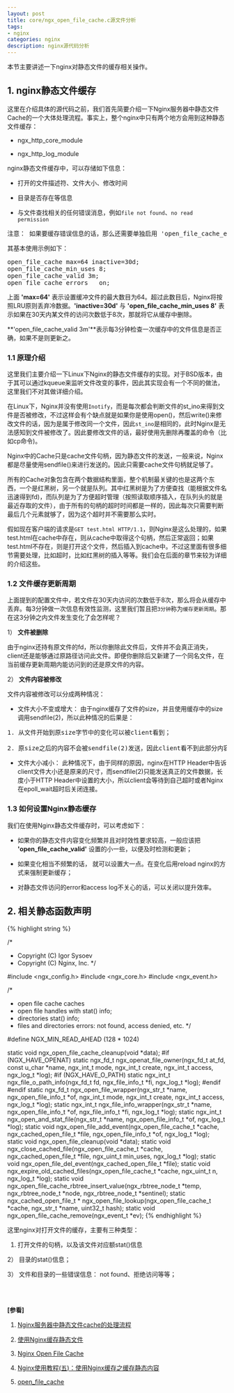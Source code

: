 ```yaml
---
layout: post
title: core/ngx_open_file_cache.c源文件分析
tags:
- nginx
categories: nginx
description: nginx源代码分析
---
```



本节主要讲述一下nginx对静态文件的缓存相关操作。


<!-- more -->


## 1. nginx静态文件缓存
这里在介绍具体的源代码之前，我们首先简要介绍一下Nginx服务器中静态文件Cache的一个大体处理流程。事实上，整个nginx中只有两个地方会用到这种静态文件缓存：

* ngx_http_core_module

* ngx_http_log_module

nginx静态文件缓存中，可以存储如下信息：

* 打开的文件描述符、文件大小、修改时间

* 目录是否存在等信息

* 与文件查找相关的任何错误消息，例如```file not found```、```no read permission```
<pre>
注意： 如果要缓存错误信息的话，那么还需要单独启用 'open_file_cache_errors' 子令
</pre>


其基本使用示例如下：
<pre>
open_file_cache max=64 inactive=30d;
open_file_cache_min_uses 8;
open_file_cache_valid 3m;
open_file_cache_errors   on;
</pre>
上面 **'max=64'** 表示设置缓冲文件的最大数目为64。超过此数目后，Nginx将按照LRU原则丢弃冷数据。**'inactive=30d'** 与 **'open_file_cache_min_uses 8'** 表示如果在30天内某文件的访问次数低于8次，那就将它从缓存中删除。

**'open_file_cache_valid 3m'**表示每3分钟检查一次缓存中的文件信息是否正确，如果不是则更新之。


### 1.1 原理介绍

这里我们主要介绍一下Linux下Nginx的静态文件缓存的实现。对于BSD版本，由于其可以通过kqueue来监听文件改变的事件，因此其实现会有一个不同的做法，这里我们不对其做详细介绍。

在Linux下，Nginx并没有使用```Inotify```，而是每次都会判断文件的st_ino来得到文件是否被修改，不过这样会有个缺点就是如果你是使用open()，然后write()来修改文件的话，因为是属于修改同一个文件，因此```st_ino```是相同的，此时Nginx是无法感知到文件被修改了。因此要修改文件的话，最好使用先删除再覆盖的命令（比如cp命令)。


Nginx中的Cache只是cache文件句柄，因为静态文件的发送，一般来说，Nginx都是尽量使用sendfile()来进行发送的。因此只需要cache文件句柄就足够了。

所有的Cache对象包含在两个数据结构里面，整个机制最关键的也是这两个东西，一个是红黑树，另一个就是队列。其中红黑树是为了方便查找（能根据文件名迅速得到fd)，而队列是为了方便超时管理（按照读取顺序插入，在队列头的就是最近存取的文件），由于所有的句柄的超时时间都是一样的，因此每次只需要判断最后几个元素就够了，因为这个超时并不需要那么实时。

假如现在客户端的请求是```GET test.html HTTP/1.1```，则Nginx是这么处理的，如果test.html在cache中存在，则从cache中取得这个句柄，然后正常返回；如果test.html不存在，则是打开这个文件，然后插入到cache中。不过这里面有很多细节需要处理，比如超时，比如红黑树的插入等等。我们会在后面的章节来较为详细的介绍这些。





### 1.2 文件缓存更新周期
上面提到的配置文件中，若文件在30天内访问的次数低于8次，那么将会从缓存中丢弃。每3分钟做一次信息有效性监测，这里我们暂且把```3分钟```称为```缓存更新周期```。那在这3分钟之内文件发生变化了会怎样呢？

1） **文件被删除**

由于nginx还持有原文件的fd，所以你删除此文件后，文件并不会真正消失，client还是能够通过原路径访问此文件。即便你删除后又新建了一个同名文件，在当前缓存更新周期内能访问到的还是原文件的内容。

2） **文件内容被修改**

文件内容被修改可以分成两种情况：

* 文件大小不变或增大： 由于nginx缓存了文件的size，并且使用缓存中的size调用sendfile(2)，所以此种情况的后果是：
<pre>
1. 从文件开始到原size字节中的变化可以被client看到；

2. 原size之后的内容不会被sendfile(2)发送，因此client看不到此部分内容；
</pre>


* 文件大小减小： 此种情况下，由于同样的原因，nginx在HTTP Header中告诉client文件大小还是原来的尺寸，而sendfile(2)只能发送真正的文件数据，长度小于HTTP Header中设置的大小，所以client会等待到自己超时或者Nginx在epoll_wait超时后关闭连接。


### 1.3 如何设置Nginx静态缓存
我们在使用Nginx静态文件缓存时，可以考虑如下：

* 如果你的静态文件内容变化频繁并且对时效性要求较高，一般应该把 **'open_file_cache_valid'** 设置的小一些，以便及时检测和更新；

* 如果变化相当不频繁的话， 就可以设置大一点。在变化后用reload nginx的方式来强制更新缓存；

* 对静态文件访问的error和access log不关心的话，可以关闭以提升效率。






## 2. 相关静态函数声明
{% highlight string %}

/*
 * Copyright (C) Igor Sysoev
 * Copyright (C) Nginx, Inc.
 */


#include <ngx_config.h>
#include <ngx_core.h>
#include <ngx_event.h>


/*
 * open file cache caches
 *    open file handles with stat() info;
 *    directories stat() info;
 *    files and directories errors: not found, access denied, etc.
 */


#define NGX_MIN_READ_AHEAD  (128 * 1024)


static void ngx_open_file_cache_cleanup(void *data);
#if (NGX_HAVE_OPENAT)
static ngx_fd_t ngx_openat_file_owner(ngx_fd_t at_fd, const u_char *name,
    ngx_int_t mode, ngx_int_t create, ngx_int_t access, ngx_log_t *log);
#if (NGX_HAVE_O_PATH)
static ngx_int_t ngx_file_o_path_info(ngx_fd_t fd, ngx_file_info_t *fi,
    ngx_log_t *log);
#endif
#endif
static ngx_fd_t ngx_open_file_wrapper(ngx_str_t *name,
    ngx_open_file_info_t *of, ngx_int_t mode, ngx_int_t create,
    ngx_int_t access, ngx_log_t *log);
static ngx_int_t ngx_file_info_wrapper(ngx_str_t *name,
    ngx_open_file_info_t *of, ngx_file_info_t *fi, ngx_log_t *log);
static ngx_int_t ngx_open_and_stat_file(ngx_str_t *name,
    ngx_open_file_info_t *of, ngx_log_t *log);
static void ngx_open_file_add_event(ngx_open_file_cache_t *cache,
    ngx_cached_open_file_t *file, ngx_open_file_info_t *of, ngx_log_t *log);
static void ngx_open_file_cleanup(void *data);
static void ngx_close_cached_file(ngx_open_file_cache_t *cache,
    ngx_cached_open_file_t *file, ngx_uint_t min_uses, ngx_log_t *log);
static void ngx_open_file_del_event(ngx_cached_open_file_t *file);
static void ngx_expire_old_cached_files(ngx_open_file_cache_t *cache,
    ngx_uint_t n, ngx_log_t *log);
static void ngx_open_file_cache_rbtree_insert_value(ngx_rbtree_node_t *temp,
    ngx_rbtree_node_t *node, ngx_rbtree_node_t *sentinel);
static ngx_cached_open_file_t *
    ngx_open_file_lookup(ngx_open_file_cache_t *cache, ngx_str_t *name,
    uint32_t hash);
static void ngx_open_file_cache_remove(ngx_event_t *ev);
{% endhighlight %}

这里nginx对打开文件的缓存，主要有三种类型：

1) 打开文件的句柄，以及该文件对应额stat()信息

2） 目录的stat()信息；

3） 文件和目录的一些错误信息： not found、拒绝访问等等；








<br />
<br />

**[参看]**

1. [Nginx服务器中静态文件cache的处理流程](https://blog.csdn.net/otion20122/article/details/73332449)

2. [使用Nginx缓存静态文件](https://blog.csdn.net/f529352479/article/details/68484280)

3. [Nginx Open File Cache](https://www.cnblogs.com/cmfwm/p/7659179.html)

4. [Nginx使用教程(五)：使用Nginx缓存之缓存静态内容](https://www.cnblogs.com/felixzh/p/6283896.html)

5. [open_file_cache](http://nginx.org/en/docs/http/ngx_http_core_module.html#open_file_cache)

<br />
<br />
<br />

